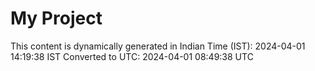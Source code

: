 # My Project

This content is dynamically generated in Indian Time (IST): 2024-04-01 14:19:38 IST
Converted to UTC: 2024-04-01 08:49:38 UTC
